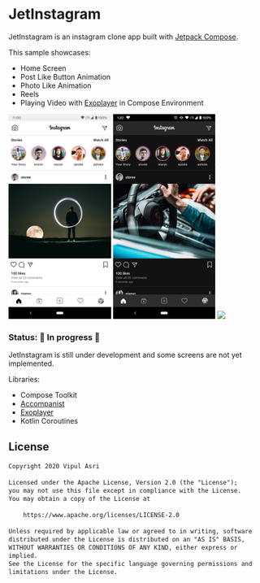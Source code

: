 # JetInstagram

JetInstagram is an instagram clone app built with [Jetpack Compose][compose].

This sample showcases:

* Home Screen
* Post Like Button Animation
* Photo Like Animation
* Reels
* Playing Video with [Exoplayer](exoplayer) in Compose Environment

<img src="art/screen-1.png" width="40%" />
<img src="art/screen-2.png" width="40%" />
<img src="art/jetinstagram.gif" width="60%" />

### Status: 🚧 In progress 🚧

JetInstagram is still under development and some screens are not yet implemented.

Libraries:
* Compose Toolkit
* [Accompanist](coil-accompanist)
* [Exoplayer](exoplayer)
* Kotlin Coroutines

[compose]: https://developer.android.com/jetpack/compose
[coil-accompanist]: https://github.com/chrisbanes/accompanist
[exoplayer]: https://github.com/google/ExoPlayer


## License

```
Copyright 2020 Vipul Asri

Licensed under the Apache License, Version 2.0 (the "License");
you may not use this file except in compliance with the License.
You may obtain a copy of the License at

    https://www.apache.org/licenses/LICENSE-2.0

Unless required by applicable law or agreed to in writing, software
distributed under the License is distributed on an "AS IS" BASIS,
WITHOUT WARRANTIES OR CONDITIONS OF ANY KIND, either express or implied.
See the License for the specific language governing permissions and
limitations under the License.
```

